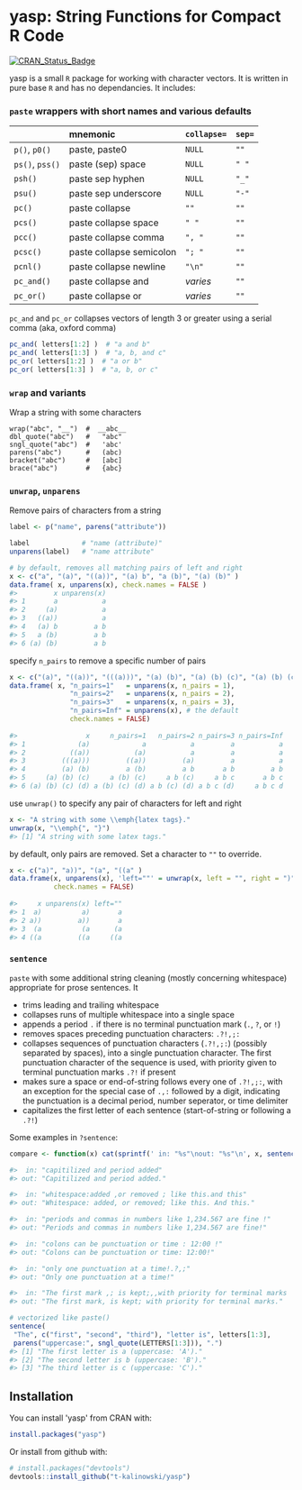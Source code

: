 # yasp: String Functions for Compact R Code

[![CRAN_Status_Badge](http://www.r-pkg.org/badges/version/yasp)](https://cran.r-project.org/package=yasp)

yasp is a small `R` package for working with character vectors. It is written
in pure base `R` and has no dependancies. It includes:

### `paste` wrappers with short names and various defaults

|                 | mnemonic                  | `collapse=`| `sep=` |
| :-------------- | :------------------------ | :--------- | :----- |
| `p()`, `p0()`   | paste, paste0             | `NULL`     | `""`   |
| `ps()`, `pss()` | paste (sep) space         | `NULL`     | `" "`  |
| `psh()`         | paste sep hyphen          | `NULL`     | `"_"`  |
| `psu()`         | paste sep underscore      | `NULL`     | `"-"`  |
| `pc()`          | paste collapse            | `""`       | `""`   |
| `pcs()`         | paste collapse space      | `" "`      | `""`   |
| `pcc()`         | paste collapse comma      | `", "`     | `""`   |
| `pcsc()`        | paste collapse semicolon  | `"; "`     | `""`   |
| `pcnl()`        | paste collapse newline    | `"\n"`     | `""`   |
| `pc_and()`      | paste collapse and        | _varies_   | `""`   |
| `pc_or()`       | paste collapse or         | _varies_   | `""`   |

`pc_and` and `pc_or` collapses vectors of length 3 or greater using a serial 
comma (aka, oxford comma)
``` r
pc_and( letters[1:2] )  # "a and b"
pc_and( letters[1:3] )  # "a, b, and c"
pc_or( letters[1:2] )  # "a or b"
pc_or( letters[1:3] )  # "a, b, or c"
```

### `wrap` and variants
Wrap a string with some characters
```
wrap("abc", "__")  #  __abc__
dbl_quote("abc")   #   "abc"
sngl_quote("abc")  #   'abc'
parens("abc")      #   (abc)
bracket("abc")     #   [abc]
brace("abc")       #   {abc}
```

### `unwrap`, `unparens`
Remove pairs of characters from a string
``` r
label <- p("name", parens("attribute"))

label             # "name (attribute)"
unparens(label)   # "name attribute"

# by default, removes all matching pairs of left and right
x <- c("a", "(a)", "((a))", "(a) b", "a (b)", "(a) (b)" )
data.frame( x, unparens(x), check.names = FALSE )
#>         x unparens(x)
#> 1       a           a
#> 2     (a)           a
#> 3   ((a))           a
#> 4   (a) b         a b
#> 5   a (b)         a b
#> 6 (a) (b)         a b
```
specify `n_pairs` to remove a specific number of pairs
``` r
x <- c("(a)", "((a))", "(((a)))", "(a) (b)", "(a) (b) (c)", "(a) (b) (c) (d)")
data.frame( x, "n_pairs=1"   = unparens(x, n_pairs = 1),
               "n_pairs=2"   = unparens(x, n_pairs = 2),
               "n_pairs=3"   = unparens(x, n_pairs = 3),
               "n_pairs=Inf" = unparens(x), # the default 
               check.names = FALSE)
  
#>                 x     n_pairs=1   n_pairs=2 n_pairs=3 n_pairs=Inf
#> 1             (a)             a           a         a           a
#> 2           ((a))           (a)           a         a           a
#> 3         (((a)))         ((a))         (a)         a           a
#> 4         (a) (b)         a (b)         a b       a b         a b
#> 5     (a) (b) (c)     a (b) (c)     a b (c)     a b c       a b c
#> 6 (a) (b) (c) (d) a (b) (c) (d) a b (c) (d) a b c (d)     a b c d
```
use `unwrap()` to specify any pair of characters for left and right
``` r
x <- "A string with some \\emph{latex tags}."
unwrap(x, "\\emph{", "}")
#> [1] "A string with some latex tags."
```
by default, only pairs are removed. Set a character to `""` to override.
``` r
x <- c("a)", "a))", "(a", "((a" )
data.frame(x, unparens(x), 'left=""' = unwrap(x, left = "", right = ")"),
           check.names = FALSE)
  
#>     x unparens(x) left=""
#> 1  a)          a)       a
#> 2 a))         a))       a
#> 3  (a          (a      (a
#> 4 ((a         ((a     ((a
```

### `sentence`

`paste` with some additional string cleaning (mostly concerning
whitespace) appropriate for prose sentences. It

  + trims leading and trailing whitespace
  + collapses runs of multiple whitespace into a single space
  + appends a period `.` if there is no terminal punctuation mark (`.`, `?`, or `!`)
  + removes spaces preceding punctuation characters: `.?!,;:`
  + collapses sequences of punctuation characters (`.?!,;:`) (possibly
      separated by spaces), into a single punctuation character. The first
      punctuation character of the sequence is used, with priority given to
      terminal punctuation marks `.?!` if present
  + makes sure a space or end-of-string follows every one of
      `.?!,;:`, with an exception for the special case of `.,:`
      followed by a digit, indicating the punctuation is a decimal period, 
      number seperator, or time delimiter
  + capitalizes the first letter of each sentence (start-of-string or
      following a `.?!`)
      
Some examples in `?sentence`:
``` r
compare <- function(x) cat(sprintf(' in: "%s"\nout: "%s"\n', x, sentence(x)))

#>  in: "capitilized and period added"
#> out: "Capitilized and period added."

#>  in: "whitespace:added ,or removed ; like this.and this"
#> out: "Whitespace: added, or removed; like this. And this."

#>  in: "periods and commas in numbers like 1,234.567 are fine !"
#> out: "Periods and commas in numbers like 1,234.567 are fine!"

#>  in: "colons can be punctuation or time : 12:00 !"
#> out: "Colons can be punctuation or time: 12:00!"

#>  in: "only one punctuation at a time!.?,;"
#> out: "Only one punctuation at a time!"

#>  in: "The first mark ,; is kept;,,with priority for terminal marks  ;,."
#> out: "The first mark, is kept; with priority for terminal marks."

# vectorized like paste()
sentence(
 "The", c("first", "second", "third"), "letter is", letters[1:3],
 parens("uppercase:", sngl_quote(LETTERS[1:3])), ".")
#> [1] "The first letter is a (uppercase: 'A')." 
#> [2] "The second letter is b (uppercase: 'B')."
#> [3] "The third letter is c (uppercase: 'C')."
```

## Installation

You can install 'yasp' from CRAN with:
``` r
install.packages("yasp")
```
Or install from github with:

``` r
# install.packages("devtools")
devtools::install_github("t-kalinowski/yasp")
```

